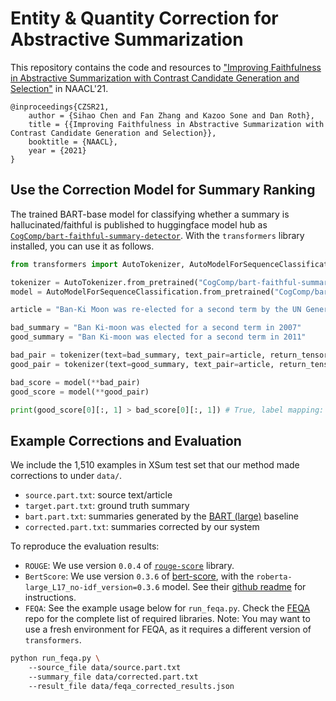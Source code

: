 # Entity & Quantity Correction for Abstractive Summarization

This repository contains the code and resources to ["Improving Faithfulness in Abstractive Summarization
with Contrast Candidate Generation and Selection"](https://www.seas.upenn.edu/~sihaoc/static/pdf/CZSR21.pdf) in NAACL'21.  
```
@inproceedings{CZSR21,
    author = {Sihao Chen and Fan Zhang and Kazoo Sone and Dan Roth},
    title = {{Improving Faithfulness in Abstractive Summarization with Contrast Candidate Generation and Selection}},
    booktitle = {NAACL},
    year = {2021}
}
```

## Use the Correction Model for Summary Ranking
The trained BART-base model for classifying whether a summary is hallucinated/faithful is published to huggingface model hub as [`CogComp/bart-faithful-summary-detector`](https://huggingface.co/CogComp/bart-faithful-summary-detector). With the `transformers` library installed, you can use it as follows.  

```python
from transformers import AutoTokenizer, AutoModelForSequenceClassification

tokenizer = AutoTokenizer.from_pretrained("CogComp/bart-faithful-summary-detector")
model = AutoModelForSequenceClassification.from_pretrained("CogComp/bart-faithful-summary-detector")

article = "Ban-Ki Moon was re-elected for a second term by the UN General Assembly, unopposed and unanimously, on 21 June 2011"

bad_summary = "Ban Ki-moon was elected for a second term in 2007"
good_summary = "Ban Ki-moon was elected for a second term in 2011"

bad_pair = tokenizer(text=bad_summary, text_pair=article, return_tensors='pt')
good_pair = tokenizer(text=good_summary, text_pair=article, return_tensors='pt')

bad_score = model(**bad_pair)
good_score = model(**good_pair)

print(good_score[0][:, 1] > bad_score[0][:, 1]) # True, label mapping: "0" -> "Hallucinated" "1" -> "Faithful"
```

## Example Corrections and Evaluation 
We include the 1,510 examples in XSum test set that our method made corrections to under `data/`. 

- `source.part.txt`: source text/article
- `target.part.txt`: ground truth summary
- `bart.part.txt`: summaries generated by the [BART (large)](https://huggingface.co/facebook/bart-large-xsum) baseline
- `corrected.part.txt`: summaries corrected by our system 

To reproduce the evaluation results:

- `ROUGE`: We use version `0.0.4` of [`rouge-score`](https://pypi.org/project/rouge-score/) library. 
- `BertScore`: We use version `0.3.6` of [bert-score](https://github.com/Tiiiger/bert_score), with the `roberta-large_L17_no-idf_version=0.3.6` model. See their [github readme]((https://github.com/Tiiiger/bert_score)) for instructions. 
- `FEQA`: See the example usage below for `run_feqa.py`. Check the [FEQA](https://github.com/esdurmus/feqa/blob/master/feqa.py) repo for the complete list of required libraries. Note: You may want to use a fresh environment for FEQA, as it requires a different version of `transformers`. 

```bash
python run_feqa.py \  
    --source_file data/source.part.txt
    --summary_file data/corrected.part.txt
    --result_file data/feqa_corrected_results.json
```

